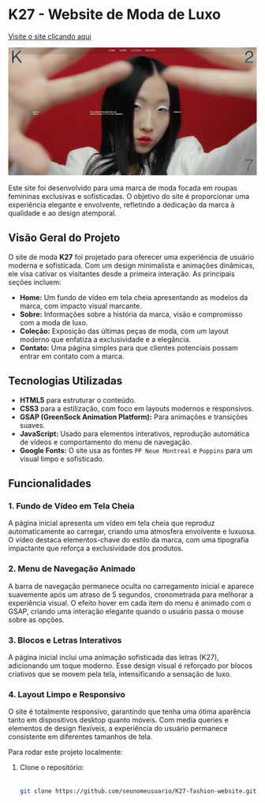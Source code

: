 # K27 - Website de Moda de Luxo

[Visite o site clicando aqui](https://fastidious-vacherin-27fc6e.netlify.app)


![site K27](./site-k27.png)

Este site foi desenvolvido para uma marca de moda focada em roupas femininas exclusivas e sofisticadas. O objetivo do site é proporcionar uma experiência elegante e envolvente, refletindo a dedicação da marca à qualidade e ao design atemporal.

## Visão Geral do Projeto

O site de moda **K27** foi projetado para oferecer uma experiência de usuário moderna e sofisticada. Com um design minimalista e animações dinâmicas, ele visa cativar os visitantes desde a primeira interação. As principais seções incluem:

- **Home:** Um fundo de vídeo em tela cheia apresentando as modelos da marca, com impacto visual marcante.
- **Sobre:** Informações sobre a história da marca, visão e compromisso com a moda de luxo.
- **Coleção:** Exposição das últimas peças de moda, com um layout moderno que enfatiza a exclusividade e a elegância.
- **Contato:** Uma página simples para que clientes potenciais possam entrar em contato com a marca.

## Tecnologias Utilizadas

- **HTML5** para estruturar o conteúdo.
- **CSS3** para a estilização, com foco em layouts modernos e responsivos.
- **GSAP (GreenSock Animation Platform):** Para animações e transições suaves.
- **JavaScript:** Usado para elementos interativos, reprodução automática de vídeos e comportamento do menu de navegação.
- **Google Fonts:** O site usa as fontes `PP Neue Montreal` e `Poppins` para um visual limpo e sofisticado.

## Funcionalidades

### 1. Fundo de Vídeo em Tela Cheia
A página inicial apresenta um vídeo em tela cheia que reproduz automaticamente ao carregar, criando uma atmosfera envolvente e luxuosa. O vídeo destaca elementos-chave do estilo da marca, com uma tipografia impactante que reforça a exclusividade dos produtos.

### 2. Menu de Navegação Animado
A barra de navegação permanece oculta no carregamento inicial e aparece suavemente após um atraso de 5 segundos, cronometrada para melhorar a experiência visual. O efeito hover em cada item do menu é animado com o GSAP, criando uma interação elegante quando o usuário passa o mouse sobre as opções.

### 3. Blocos e Letras Interativos
A página inicial inclui uma animação sofisticada das letras (K27), adicionando um toque moderno. Esse design visual é reforçado por blocos criativos que se movem pela tela, intensificando a sensação de luxo.

### 4. Layout Limpo e Responsivo
O site é totalmente responsivo, garantindo que tenha uma ótima aparência tanto em dispositivos desktop quanto móveis. Com media queries e elementos de design flexíveis, a experiência do usuário permanece consistente em diferentes tamanhos de tela.


Para rodar este projeto localmente:

1. Clone o repositório:
   ```bash
  
   git clone https://github.com/seunomeusuario/K27-fashion-website.git

